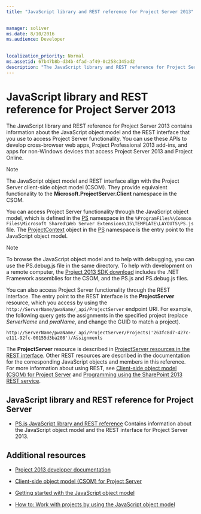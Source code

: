 ```yaml
---
title: "JavaScript library and REST reference for Project Server 2013"

 
manager: soliver
ms.date: 8/10/2016
ms.audience: Developer
 
 
localization_priority: Normal
ms.assetid: 67b47b8b-d34b-4fad-af49-0c258c345ad2
description: "The JavaScript library and REST reference for Project Server 2013 contains information about the JavaScript object model and the REST interface that you use to access Project Server functionality. You can use these APIs to develop cross-browser web apps, Project Professional 2013 add-ins, and apps for non-Windows devices that access Project Server 2013 and Project Online."
---
```


# JavaScript library and REST reference for Project Server 2013

The JavaScript library and REST reference for Project Server 2013 contains information about the JavaScript object model and the REST interface that you use to access Project Server functionality. You can use these APIs to develop cross-browser web apps, Project Professional 2013 add-ins, and apps for non-Windows devices that access Project Server 2013 and Project Online.
  
> [!NOTE]
> The JavaScript object model and REST interface align with the Project Server client-side object model (CSOM). They provide equivalent functionality to the **Microsoft.ProjectServer.Client** namespace in the CSOM. 
  
You can access Project Server functionality through the JavaScript object model, which is defined in the [PS](http://msdn.microsoft.com/library/e3156167-a4fd-1bf6-8d1c-e180de1844ed%28Office.15%29.aspx) namespace in the  `%ProgramFiles%\Common Files\Microsoft Shared\Web Server Extensions\15\TEMPLATE\LAYOUTS\PS.js` file. The [ProjectContext](http://msdn.microsoft.com/library/a490b675-a845-ee94-3877-b99ada9bf2b0%28Office.15%29.aspx) object in the [PS](http://msdn.microsoft.com/library/e3156167-a4fd-1bf6-8d1c-e180de1844ed%28Office.15%29.aspx) namespace is the entry point to the JavaScript object model. 
  
> [!NOTE]
> To browse the JavaScript object model and to help with debugging, you can use the PS.debug.js file in the same directory. To help with development on a remote computer, the [Project 2013 SDK download](https://www.microsoft.com/en-us/download/details.aspx?id=30435) includes the .NET Framework assemblies for the CSOM, and the PS.js and PS.debug.js files. 
  
You can also access Project Server functionality through the REST interface. The entry point to the REST interface is the **ProjectServer** resource, which you access by using the  `http://ServerName/pwaName/_api/ProjectServer` endpoint URI. For example, the following query gets the assignments in the specified project (replace  _ServerName_ and  _pwaName_, and change the GUID to match a project).
  
```
http://ServerName/pwaName/_api/ProjectServer/Projects('263fc8d7-427c-e111-92fc-00155d3ba208')/Assignments
```

The **ProjectServer** resource is described in [ProjectServer resources in the REST interface](http://msdn.microsoft.com/library/a490b675-a845-ee94-3877-b99ada9bf2b0%28Office.15%29.aspx#bk_ProjectServerResources). Other REST resources are described in the documentation for the corresponding JavaScript objects and members in this reference. For more information about using REST, see [Client-side object model (CSOM) for Project Server](client-side-object-model-csom-for-project-2013.md) and [Programming using the SharePoint 2013 REST service](http://msdn.microsoft.com/en-us/library/fp142385%28office.15%29.aspx).
  
## JavaScript library and REST reference for Project Server
<a name="pj15_JavaScriptAPIReference_PS"> </a>

- [PS.js JavaScript library and REST reference](http://msdn.microsoft.com/library/5a140021-380a-d9e0-e36d-106df85f56d6%28Office.15%29.aspx) Contains information about the JavaScript object model and the REST interface for Project Server 2013. 
    
## Additional resources
<a name="bk_addresources"> </a>

- [Project 2013 developer documentation](project-2013-developer-documentation.md)
    
- [Client-side object model (CSOM) for Project Server](client-side-object-model-csom-for-project-2013.md)
    
- [Getting started with the JavaScript object model](getting-started-with-the-project-server-2013-javascript-object-model.md)
    
- [How to: Work with projects by using the JavaScript object model](create-retrieve-update-and-delete-projects-by-using-the-project-server-javascrip.md)
    

